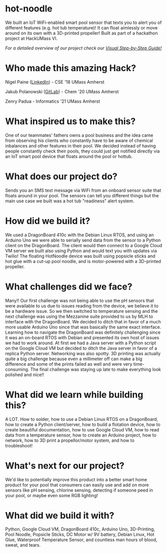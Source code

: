# hot-noodle
We built an IoT WiFi-enabled smart pool sensor that texts you to alert you of different features (e.g. hot tub temperature)! It can float aimlessly or move around on its own with a 3D-printed propeller! Built as part of a hackathon project at HackUMass VI.

*For a detailed overview of our project check our [Visual Step-by-Step Guide!](https://github.com/nspaine/hot-noodle/blob/master/Visual%20Step-by-Step%20Guide.pdf)*

# Who made this amazing Hack?
Nigel Paine ([LinkedIn](https://www.linkedin.com/in/nigel-paine/)) - CSE '18 UMass Amherst

Jakub Polanowski ([GitLab](https://gitlab.com/JakubPol)) - Chem '20 UMass Amherst

Zenry Padua - Informatics '21 UMass Amherst

# What inspired us to make this?
One of our teammates' fathers owns a pool business and the idea came from observing his clients who constantly have to be aware of chemical inbalances and other features in their pool. We decided instead of having people constantly check their pools, they could just get notified directly via an IoT smart pool device that floats around the pool or hottub.

# What does our project do?
Sends you an SMS text message via WiFi from an onboard sensor suite that floats around in your pool. The sensors can tell you different things but the main use case we built was a hot tub "readiness" alert system.

# How did we build it?
We used a DragonBoard 410c with the Debian Linux RTOS, and using an Arduino Uno we were able to serially send data from the sensor to a Python client on the DragonBoard. The client would then connect to a Google Cloud VM server we built also using Python and would text you with updates via Twilio! The floating HotNoodle device was built using popsicle sticks and hot glue with a cut-up pool noodle, and is motor-powered with a 3D-printed propeller.

# What challenges did we face?
Many!! Our first challenge was not being able to use the pH sensors that were available to us due to issues reading from the device, we believe it to be a hardware issue. So we then switched to temperature sensing and the next challenge was using the Mezzanine suite provided to us by MLH to interface with the DragonBoard. We decided to ditch that in favor of a much more usable Arduino Uno since that was basically the same exact interface. Learning how to navigate the DragonBoard was definitely challenging since it was an on-board RTOS with Debian and presented its own host of issues we had to work around. At first we had a Java server with a Python script on the Google Cloud VM but decided to ditch the Java server in favor of a replica Python server. Networking was also spotty. 3D printing was actually quite a big challenge because even a millimeter off can make a big difference and some of the prints failed as well and were very time-consuming. The final challenge was staying up late to make everything look polished and nice!!

# What did we learn while building this?
A LOT. How to solder, how to use a Debian Linux RTOS on a DragonBoard, how to create a Python client/server, how to build a flotation device, how to create beautiful documentation, how to use Google Cloud VM, how to read data from a temperature sensor, how to create an Arduino project, how to network, how to 3D print a propellor/motor system, and how to troubleshoot!

# What's next for our project?
We'd like to potentially improve this product into a better smart home product for your pool that consumers can easily use and add on more sensors like pH sensing, chlorine sensing, detecting if someone peed in your pool, or maybe even some RGB lighting!

# What did we build it with?
Python, Google Cloud VM, DragonBoard 410c, Arduino Uno, 3D-Printing, Pool Noodle, Popsicle Sticks, DC Motor w/ 9V battery, Debian Linux, Hot Glue, Waterproof Temperature Sensor, and countless man hours of blood, sweat, and tears.
